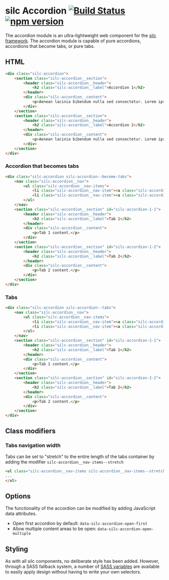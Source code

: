 # silc Accordion [![Build Status](https://travis-ci.org/nickrigby/silc-accordion.svg?branch=master)](https://travis-ci.org/nickrigby/silc-accordion) [![npm version](https://badge.fury.io/js/silc-accordion.svg)](https://badge.fury.io/js/silc-accordion)
The accordion module is an ultra-lightweight web component for the [silc framework](https://github.com/nickrigby/silc). The accordion module is capable of pure accordions, accordions that become tabs, or pure tabs.

## HTML
```html
<div class="silc-accordion">
    <section class="silc-accordion__section">
        <header class="silc-accordion__header">
            <h2 class="silc-accordion__label">Accordion 1</h2>
        </header>
        <div class="silc-accordion__content">
            <p>Aenean lacinia bibendum nulla sed consectetur. Lorem ipsum dolor sit amet, consectetur adipiscing elit. Cras justo odio, dapibus ac facilisis in, egestas eget quam. Curabitur blandit tempus porttitor. Vivamus sagittis lacus vel augue laoreet rutrum faucibus dolor auctor. Donec sed odio dui. Nullam quis risus eget urna mollis ornare vel eu leo.</p>
        </div>
    </section>
    <section class="silc-accordion__section">
        <header class="silc-accordion__header">
            <h2 class="silc-accordion__label">Accordion 2</h2>
        </header>
        <div class="silc-accordion__content">
            <p>Aenean lacinia bibendum nulla sed consectetur. Lorem ipsum dolor sit amet, consectetur adipiscing elit. Cras justo odio, dapibus ac facilisis in, egestas eget quam. Curabitur blandit tempus porttitor. Vivamus sagittis lacus vel augue laoreet rutrum faucibus dolor auctor. Donec sed odio dui. Nullam quis risus eget urna mollis ornare vel eu leo.</p>
        </div>
    </section>
</div>
```

### Accordion that becomes tabs
```html
<div class="silc-accordion silc-accordion--become-tabs">
    <nav class="silc-accordion__nav">
        <ul class="silc-accordion__nav-items">
            <li class="silc-accordion__nav-item"><a class="silc-accordion__nav-link" href="#silc-accordion-1-1">Tab 1</a></li>
            <li class="silc-accordion__nav-item"><a class="silc-accordion__nav-link" href="#silc-accordion-1-2">Tab 2</a></li>
        </ul>
    </nav>
    <section class="silc-accordion__section" id="silc-accordion-1-1">
        <header class="silc-accordion__header">
            <h2 class="silc-accordion__label">Tab 1</h2>
        </header>
        <div class="silc-accordion__content">
            <p>Tab 1 content.</p>
        </div>
    </section>
    <section class="silc-accordion__section" id="silc-accordion-1-2">
        <header class="silc-accordion__header">
            <h2 class="silc-accordion__label">Tab 2</h2>
        </header>
        <div class="silc-accordion__content">
            <p>Tab 2 content.</p>
        </div>
    </section>
</div>
```

### Tabs
```html
<div class="silc-accordion silc-accordion--tabs">
    <nav class="silc-accordion__nav">
        <ul class="silc-accordion__nav-items">
            <li class="silc-accordion__nav-item"><a class="silc-accordion__nav-link" href="#silc-accordion-2-1">Tab 1</a></li>
            <li class="silc-accordion__nav-item"><a class="silc-accordion__nav-link" href="#silc-accordion-2-2">Tab 2</a></li>
        </ul>
    </nav>
    <section class="silc-accordion__section" id="silc-accordion-2-1">
        <header class="silc-accordion__header">
            <h2 class="silc-accordion__label">Tab 1</h2>
        </header>
        <div class="silc-accordion__content">
            <p>Tab 1 content.</p>
        </div>
    </section>
    <section class="silc-accordion__section" id="silc-accordion-2-2">
        <header class="silc-accordion__header">
            <h2 class="silc-accordion__label">Tab 2</h2>
        </header>
        <div class="silc-accordion__content">
            <p>Tab 2 content.</p>
        </div>
    </section>
</div>
```

## Class modifiers

### Tabs navigation width
Tabs can be set to "stretch" to the entire length of the tabs container by adding the modifier `silc-accordion__nav-items--stretch`

```html
<ul class="silc-accordion__nav-items silc-accordion__nav-items--stretch">
...
</ul>
```

## Options
The functionality of the accordion can be modified by adding JavaScript data attributes.

 - Open first accordion by default: `data-silc-accordion-open-first`
 - Allow multiple content areas to be open: `data-silc-accordion-open-multiple`

## Styling
As with all silc components, no deliberate style has been added. However, through a SASS fallback system, a number of [SASS variables](src/scss/_variables.scss) are available to easily apply design without having to write your own selectors.
